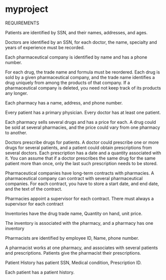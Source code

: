 # myproject

REQUIREMENTS 

Patients are identified by SSN, and their names, addresses, and ages.

Doctors are identified by an SSN, for each doctor, the name, specialty and years of experience must be recorded.

Each pharmaceutical company is identified by name and has a phone number.

For each drug, the trade name and formula must be reordered. Each drug is sold by a given pharmaceutical company, and the trade name identifies a drug uniquely from among the products of that company. If a pharmaceutical company is deleted, you need not keep track of its products any longer.

Each pharmacy has a name, address, and phone number.

Every patient has a primary physician. Every doctor has at least one patient.

Each pharmacy sells several drugs and has a price for each. A drug could be sold at several pharmacies, and the price could vary from one pharmacy to another.

Doctors prescribe drugs for patients. A doctor could prescribe one or more drugs for several patients, and a patient could obtain prescriptions from several doctors.
Each prescription has a date and a quantity associated with it. You can assume that if a doctor prescribes the same drug for the same patient more than once, only the last such prescription needs to be stored.

Pharmaceutical companies have long-term contracts with pharmacies. A pharmaceutical company can contract with several pharmaceutical companies.
For each contract, you have to store a start date, and end date, and the text of the contract.

Pharmacies appoint a supervisor for each contract. There must always a supervisor for each contract

Inventories have the drug trade name, Quantity on hand, unit price.

The inventory is associated with the pharmacy, and a pharmacy has one inventory

Pharmacists are identified by employee ID, Name, phone number.

A pharmacist works at one pharmacy, and associates with several patients and prescriptions. Patients give the pharmacist their prescriptions.

Patient History has patient SSN, Medical condition, Prescription ID.

Each patient has a patient history.
